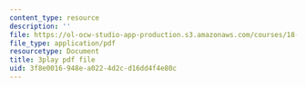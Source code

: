 ```yaml
---
content_type: resource
description: ''
file: https://ol-ocw-studio-app-production.s3.amazonaws.com/courses/18-06sc-linear-algebra-fall-2011/3f8e0016948ea0224d2cd16dd4f4e80c_6-wh6yvk6uc.pdf
file_type: application/pdf
resourcetype: Document
title: 3play pdf file
uid: 3f8e0016-948e-a022-4d2c-d16dd4f4e80c
---
```

